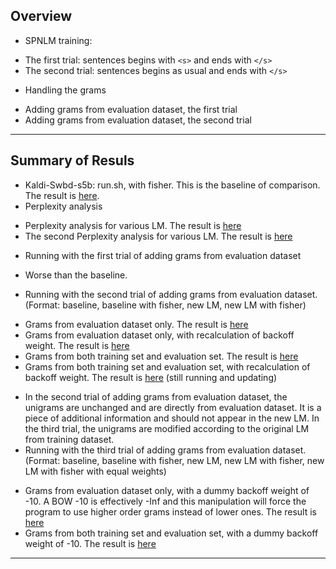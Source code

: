 ## Overview
 * SPNLM training:
  - The first trial: sentences begins with `<s>` and ends with `</s>`
  - The second trial: sentences begins as usual and ends with `</s>`
 * Handling the grams
  - Adding grams from evaluation dataset, the first trial 
  - Adding grams from evaluation dataset, the second trial

---

## Summary of Resuls
 * Kaldi-Swbd-s5b: run.sh, with fisher. This is the baseline of comparison. The result is <a href='Results/kaldi_result'>here</a>.  
 * Perplexity analysis
  - Perplexity analysis for various LM. The result is <a href='Results/ppl_analysis'>here</a>
  - The second Perplexity analysis for various LM. The result is <a href='Results/ppl_analysis2'>here</a>
 * Running with the first trial of adding grams from evaluation dataset
  - Worse than the baseline.
 
 * Running with the second trial of adding grams from evaluation dataset. (Format: baseline, baseline with fisher, new LM, new LM with fisher)
  - Grams from evaluation dataset only. The result is <a href='Results/eval_v2'>here</a>
  - Grams from evaluation dataset only, with recalculation of backoff weight. The result is <a href='Results/eval_v2_rebow'>here</a>
  - Grams from both training set and evaluation set. The result is <a href='Results/sw1_addeval2'>here</a>
  - Grams from both training set and evaluation set, with recalculation of backoff weight. The result is <a href='Results/sw1_addeval2_rebow'>here</a> (still running and updating)
  
  * In the second trial of adding grams from evaluation dataset, the unigrams are unchanged and are directly from evaluation dataset. It is a piece of additional information and should not appear in the new LM. In the third trial, the unigrams are modified according to the original LM from training dataset. 
  * Running with the third trial of adding grams from evaluation dataset. (Format: baseline, baseline with fisher, new LM, new LM with fisher, new LM with fisher with equal weights)
   - Grams from evaluation dataset only, with a dummy backoff weight of -10. A BOW -10 is effectively -Inf and this manipulation will force the program to use higher order grams instead of lower ones. The result is <a href='Results / eval_spn_dumbow'>here</a>
   - Grams from both training set and evaluation set, with a dummy backoff weight of -10. The result is <a href='Results/sw1_addeval3_dumbow'>here</a>
  
  
 
---

 
 
